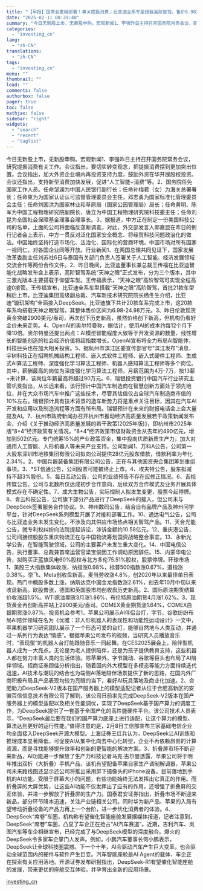 ```yaml
---
title: "【早报】国常会重磅部署！事关提振消费；比亚迪全系车型搭载高阶智驾，售价6.98万元起"
date: "2025-02-11 08:39:40"
summary: "今日无新股上市，无新股申购。宏观新闻1、李强昨日主持召开国务院常务会议，研究提振消费有关工作。会议..."
categories:
  - "investing_cn"
lang:
  - "zh-CN"
translations:
  - "zh-CN"
tags:
  - "investing_cn"
menu: ""
thumbnail: ""
lead: ""
comments: false
authorbox: false
pager: true
toc: false
mathjax: false
sidebar: "right"
widgets:
  - "search"
  - "recent"
  - "taglist"
---
```


今日无新股上市，无新股申购。宏观新闻1、李强昨日主持召开国务院常务会议，研究提振消费有关工作。会议指出，要切实转变观念，把提振消费摆到更加突出位置。会议指出，加大外资企业境内再投资支持力度，鼓励外资在华开展股权投资。会议还指出，支持新型消费加快发展，促进“人工智能+消费”等。2、国务院任免国家工作人员。任命邹澜为中国人民银行副行长；任命孙梅君（女）为海关总署署长；任命束为为国家认证认可监督管理委员会主任，邓志勇为国家标准化管理委员会主任；任命刘国洪为国家林业和草原局（国家公园管理局）局长；任命黄明、陈军为中国工程物理研究院副院长，唐立为中国工程物理研究院科技委主任；任命刘昆为全国社会保障基金理事会理事长。3、据报道，中方正在制定一份美国科技公司的名单，上面的公司将面临反垄断调查。对此，外交部发言人郭嘉昆在昨日的例行记者会上表示，中方一贯反对泛化国家安全概念、将经贸科技问题政治化的做法。中国始终坚持打造市场化、法治化、国际化的营商环境，中国市场对所有国家一视同仁，对各国企业同等开放。行业新闻1、在两国总理共同见证下，国家发展改革委副主任刘苏社6日与泰国有关部门负责人签署关于人工智能、经济发展领域交流合作等两份合作文件。2、昨日晚间，比亚迪董事长兼总裁王传福在比亚迪智能化战略发布会上表示，高阶智驾系统“天神之眼”正式发布，分为三个版本，其中三激光版本主要搭载于仰望车型。王传福表示，“天神之眼”高阶智驾可实现全程高速0接管。王传福宣布，比亚迪全系车型搭载“天神之眼”高阶智驾，首批21款车型稍后上市。比亚迪集团高级副总裁、汽车新技术研究院院长杨冬生介绍，比亚迪“璇玑架构”全面接入DeepSeek。比亚迪旗下共计20款车系完成上市，这20款车系均搭载天神之眼智驾，其整体售价区间为6.98-24.98万元。3、昨日伦敦现货黄金突破2900美元/盎司，再次创下历史新高，虽然价格创下新高，但机构仍看好金价未来走势。4、OpenAI的奥尔特曼称，据估计，使用AI的成本约每12个月下降10倍。奥尔特曼还提出两点：AI模型智能程度大致等于开发资源的数量、线性增长的智能创造的社会经济价值将超指数增长。OpenAI宣布将全力布局AI智能体，科技巨头也在加大相关投资。5、据杭州市滨江区委宣传部官号“滨江发布”消息，宇树科技正在招聘机械结构工程师、嵌入式软件工程师、嵌入式硬件工程师、生成式AI算法工程师、深度强化学习算法工程师、机器人感知算法工程师等多个岗位。其中，薪酬最高的岗位为深度强化学习算法工程师，月薪范围为4万-7万，按13薪+来计算，该岗位年薪最高将超过90万元。6、瑞银投资银行中国汽车行业研究主管巩旻指出，从长远来看，该行预计中国汽车制造商在智慧创新方面处于领先地位，并在大众市场汽车中推广这些技术，尽管其估值仅占全球汽车制造商市值的10%左右。瑞银预计具有技术背景的造车新势力将是重点关注目标，因其在汽车AI开发和应用以及制造流程等方面有所布局。瑞银预计在未来的财报电话会上会大量提及AI。7、杭州市政府新闻办召开杭州市推动经济高质量发展若干政策新闻发布会，介绍《关于推动经济高质量发展的若干政策(2025年版)》，即杭州市2025年版“8+4”经济政策有关情况。“8+4”经济政策市级财政资金从去年的490亿元，增加到502亿元。专门统筹15%的产业政策资金，集中投向优质新质生产力，加大对通用人工智能、人形机器人等未来产业支持。公司新闻1、万科A公告，公司第一大股东深圳市地铁集团有限公司拟向公司提供28亿元股东借款，借款利率为年化2.34%。2、中国兵器装备集团有限公司公告，正在与其他国资央企集团筹划重组事项。3、\*ST信通公告，公司股票可能被终止上市。4、埃夫特公告，股东拟减持不超3%股份。5、每日互动公告，公司的业绩预告不存在应修正情况。6、吉视传媒公告，公司与北数所仅达成初步合作意向，后续双方合作模式及业务开展具体模式存在不确定性。7、成大生物公告，实际控制人拟发生变更，股票今起停牌。8、青云科技公告，公司旗下部分产品进行了DeepSeek的接入，但公司未与DeepSeek签署服务合作协议。9、神州数码公告，结合自有品牌产品及神州问学平台，针对DeepSeek系列模型开展了对接和部署工作。10、通达电气公告，公司与比亚迪业务未发生变化，不涉及向其供应市场热点相关智驾产品。11、天合光能公告，就专利权纠纷向法院提起诉讼，涉诉金额约10.58亿元。12、重庆港公告，公司间接控股股东重庆物流正在与中国物流筹划国资战略整合事宜。13、永新光学公告，在智能驾驶领域，公司的主要客户未发生重大变化。14、中国电信公告，执行董事、总裁兼首席运营官梁宝俊因工作调动原因辞任。15、内蒙华电公告，拟购买正蓝旗风电60%股权与北方多伦75.51%股权，股票停牌。环球市场1、美股三大指数集体收涨，纳指涨0.98%，标普500指数涨0.67%，道指涨0.38%。奈飞、Meta创收盘新高。麦当劳收涨4.8%，创2020年以来最佳单日表现。热门中概股多数上涨，纳斯达克中国金龙指数涨2.61%，创去年10月中旬以来收盘新高。欧股普涨，德国和英国股市均创收盘历史新高。2、国际原油期货结算价收涨超1.5%。WTI原油期货3月涨1.86%，布伦特原油期货4月涨1.62%。3、现货黄金再创新高并站上2900美元/盎司。COMEX黄金期货涨1.64%，COMEX白银期货涨0.87%。投资机会参考1、苹果公司展示AI伴侣台灯，字节、谷歌纷纷布局AI陪伴领域在名为《优雅：非人形机器人的表现性和功能性运动设计》一文中，苹果机器学习研究团队展示了一个形态可爱的台灯，能够自然地与人类互动，并通过一系列行为表达“情感”。根据苹果公司发布的视频，当研究人员播放音乐时，“表现型”的机器人台灯能跟随音乐一同起舞。在CES2025展会上，陪伴型机器人成为一大亮点。无论是为老人提供陪伴，还是为孩子提供教育支持，这些机器人都在努力丰富人类的生活体验。除苹果外，字节跳动、谷歌等巨头也布局了AI陪伴领域。招商证券顾佳分析指出，随着国内外大模型在多模态等能力方面持续迭代迅速，AI技术与潮玩的结合也为端侧AI落地陪伴场景提供了新的思路，在国内外厂商积极布局且产品表现均较为亮眼的当下，看好AI玩具落地及商业化加速。2、合肥助力DeepSeek-V2版本在国产服务器上的模型适配记者从位于合肥高新区的安徽百信信息技术有限公司了解到，该公司日前率先完成DeepSeek-V2版本在国产服务器上的模型适配以及相关性能调优，实现了DeepSeek基于国产算力的调度工作，为DeepSeek提供了一套基于全国产化的高性能硬件平台。该公司技术人员表示，“DeepSeek最后要在我们的国产算力底座上进行适配，让这个算力的模型、算法达到更好的运行性能。”值得注意的是，2月8日工信部宣布三家基础电信企业均全面接入DeepSeek开源大模型。上海证券王红兵认为，DeepSeek让AI训练和推理成本显著降低，可促使AI从集中化向去中心化转型，企业不再依赖昂贵的计算资源，而是寻找能够提升效率和创新的更智能的解决方案。3、折叠屏市场不断迎来新品，AI功能进一步解放了生产力科技记者马克·古尔曼透露，苹果公司将于明年推出双折（大折叠）手机产品，该机有望配备苹果自家生产调制解调器，苹果公司未来路线图还显示还公司将推出采用屏下摄像头的iPhone设备。目前落地到手机的AI功能，受限于屏幕大小的问题，有些功能始终无法发挥出它真正的作用。而折叠屏的大屏优势，让这些AI功能不仅发挥出了应有的作用，还增强了折叠屏的交互体验，并进一步解放了折叠屏的生产力。国泰君安证券指出，折叠市场不断迎来新品，部分环节降本迅速，关注产业链相关公司。同时华为新产品、苹果的入局有望带动折叠设备的产品力再上一个台阶，进一步优化消费者的体验。4、DeepSeek“席卷”车圈，机构称有望催化智能座舱发展据媒体报道，记者注意到，DeepSeek“席卷”车圈，凸显了车企正在抢占“AI汽车赛道”。近期，吉利汽车、岚图汽车等车企相继宣布，已经完成了与DeepSeek模型的深度融合。爆火的DeepSeek令多家车企掌门人发声。例如，小鹏汽车董事长何小鹏表示，DeepSeek让全球科技圈震撼。下一个十年，AI会驱动汽车产生巨大变革，也会驱动全球范围内的硬件与软件产生巨变。汽车智能座舱是AI Agent的载体，车企正在探索有关应用落地。开源证券发布研报指出，DeepSeek-R1有望催化智能座舱的发展，带来更优的座舱交互体验，并孕育出全新的应用场景。

[investing_cn](https://cn.investing.com/news/stock-market-news/article-2665159)
